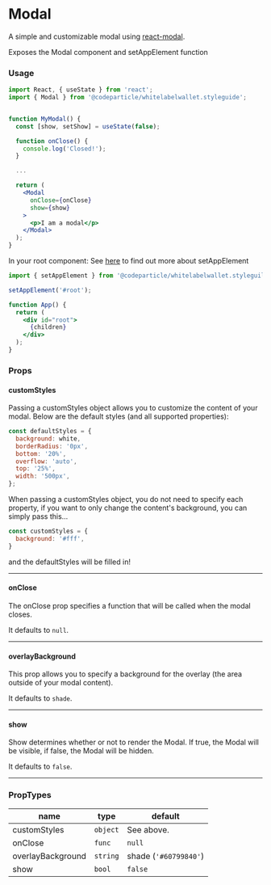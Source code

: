 # Modal

A simple and customizable modal using [react-modal](https://github.com/reactjs/react-modal).

Exposes the Modal component and setAppElement function

### Usage

```jsx
import React, { useState } from 'react';
import { Modal } from '@codeparticle/whitelabelwallet.styleguide';


function MyModal() {
  const [show, setShow] = useState(false);

  function onClose() {
    console.log('Closed!');
  }

  ...

  return (
    <Modal
      onClose={onClose}
      show={show}
    >
      <p>I am a modal</p>
    </Modal>
  );
}

```

In your root component:
See [here](http://reactcommunity.org/react-modal/accessibility/) to find out more about setAppElement

```jsx
import { setAppElement } from '@codeparticle/whitelabelwallet.styleguilde';

setAppElement('#root');

function App() {
  return (
    <div id="root">
      {children}
    </div>
  );
}

```

### Props

#### customStyles

Passing a customStyles object allows you to customize the content of your modal. Below are the default styles (and all supported properties):

```js
const defaultStyles = {
  background: white,
  borderRadius: '0px',
  bottom: '20%',
  overflow: 'auto',
  top: '25%',
  width: '500px',
};
```

When passing a customStyles object, you do not need to specify each property, if you want to only change the content's background, you can simply pass this...

```js
const customStyles = {
  background: '#fff',
}
```
and the defaultStyles will be filled in!

----
#### onClose

The onClose prop specifies a function that will be called when the modal closes.

It defaults to `null`.

----
#### overlayBackground

This prop allows you to specify a background for the overlay (the area outside of your modal content).

It defaults to `shade`.

----
#### show

Show determines whether or not to render the Modal. If true, the Modal will be visible, if false, the Modal will be hidden.

It defaults to `false`.

----
### PropTypes

| name | type | default |
| ---- | ---- | ------- |
| customStyles | `object` | See above. |
| onClose | `func` | `null` |
| overlayBackground | `string` | shade (`'#60799840'`) |
| show | `bool` | `false` |